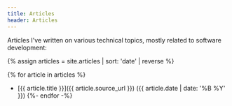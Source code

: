 ```yaml
---
title: Articles
header: Articles
---
```


Articles I've written on various technical topics, mostly related to software
development:

{% assign articles = site.articles | sort: 'date' | reverse %}

{% for article in articles %}
* [{{ article.title }}]({{ article.source_url }}) ({{ article.date | date: '%B %Y' }})
{%- endfor -%}
